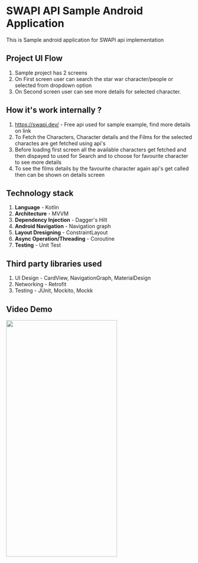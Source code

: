 # SWAPI API Sample Android Application

This is Sample android application for SWAPI api implementation 

## Project UI Flow
1. Sample project has 2 screens 
2. On First screen user can search the star war character/people or selected from dropdown option
3. On Second screen user can see more details for selected character.

## How it's work internally ?
1. https://swapi.dev/ - Free api used for sample example, find more details on link
2. To Fetch the Characters, Character details and the Films for the selected charactes are get fetched using api's 
3. Before loading first screen all the available characters get fetched and then dispayed to used for Search and to choose for favourite character to see more details 
4. To see the films details by the favourite character again api's get called then can be shown on details screen

## Technology stack 
1. **Language** - Kotlin
2. **Architecture** - MVVM
3. **Dependency Injection** - Dagger's Hilt
4. **Android Navigation** - Navigation graph
5. **Layout Dresigning** - ConstraintLayout
6. **Async Operation/Threading** - Coroutine
7. **Testing** - Unit Test

## Third party libraries used
1. UI Design - CardView, NavigationGraph, MaterialDesign
1. Networking - Retrofit 
2. Testing - JUnit, Mockito, Mockk


## Video Demo
 <img src="https://user-images.githubusercontent.com/11188728/180207098-ceafc56c-b4de-4aa7-b5f7-7829ee5c594f.gif" width="300" height="640">

